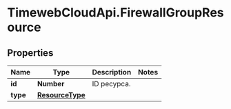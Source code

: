 # TimewebCloudApi.FirewallGroupResource

## Properties

Name | Type | Description | Notes
------------ | ------------- | ------------- | -------------
**id** | **Number** | ID ресурса. | 
**type** | [**ResourceType**](ResourceType.md) |  | 


